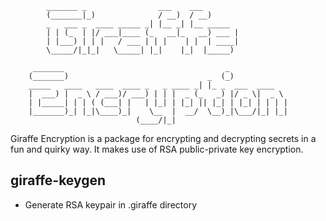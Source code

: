             _______ _                ___    ___                  
            (_______|_)              / __)  / __)                 
            _   ___ _  ____ _____ _| |__ _| |__ _____            
            | | (_  | |/ ___|____ (_   __|_   __) ___ |           
            | |___) | | |   / ___ | | |    | |  | ____|           
            \_____/|_|_|   \_____| |_|    |_|  |_____)           
                                                                
         _______                                    _             
        (_______)                               _  (_)            
        _____   ____   ____  ____ _   _ ____ _| |_ _  ___  ____  
        |  ___) |  _ \ / ___)/ ___) | | |  _ (_   _) |/ _ \|  _ \ 
        | |_____| | | ( (___| |   | |_| | |_| || |_| | |_| | | | |
        |_______)_| |_|\____)_|    \__  |  __/  \__)_|\___/|_| |_|
                                (____/|_|                       

Giraffe Encryption is a package for encrypting and decrypting secrets in a fun and quirky way. It makes use of RSA public-private key encryption.

## giraffe-keygen

* Generate RSA keypair in .giraffe directory



